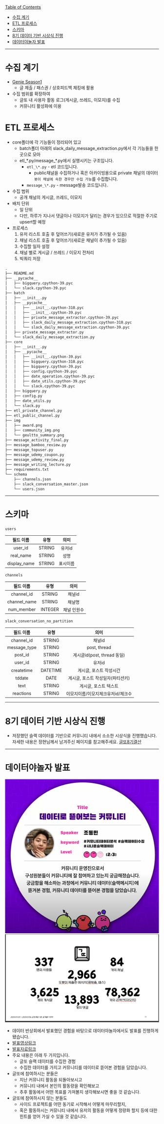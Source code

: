 [Table of Contents](#toc)
- [수집 계기](#수집-계기)
- [ETL 프로세스](#etl-프로세스)
- [스키마](#스키마)
- [8기 데이터 기반 시상식 진행](#8기-데이터-기반-시상식-진행)
- [데이터야놀자 발표](#데이터야놀자-발표)
----
# 수집 계기
- [Genie Season1](https://github.com/geultto/genie)
    - 글 제출 / 패스권 / 상호피드백 체킹에 활용
- 수집 범위를 확장하여
    - 글또 내 사용자 활동 로그(게시글, 쓰레드, 이모지)를 수집
    - 커뮤니티 활성화에 이용
# ETL 프로세스
- core폴더에 각 기능들이 정리되어 있고
  - batch폴더 아래의 slack_daily_message_extraction.py에서 각 기능들을 한 곳으로 모아
  - etl_\*.py/message_\*.py에서 실행시키는 구조입니다.
    - `etl_\*.py` - etl 코드입니다.
      - public채널을 수집하거나 혹은 아카이빙용으료 private 채널의 데이터`봇이 채널에 속한 경우만 수집 가능`를 수집합니다.
    - `message_\*.py` - message발송 코드입니다.
- 수집 범위
    - 공개 채널의 게시글, 쓰레드, 이모지
- 배치 단위
    - 일 단위 
    - 다만, 하루가 지나서 댓글이나 이모지가 달리는 경우가 있으므로 적절한 주기로 upsert할 예정
- 프로세스
    1. 유저 리스트 호출 후 덮어쓰기(새로운 유저가 추가될 수 있음)
    2. 채널 리스트 호출 후 덮어쓰기(새로운 채널이 추가될 수 있음)
    3. 수집할 일자 설정
    4. 채널 별로 게시글 / 쓰레드 / 이모지 전처리
    5. 빅쿼리 저장
```
.
├── README.md
├── __pycache__
│   ├── bigquery.cpython-39.pyc
│   └── slack.cpython-39.pyc
├── batch
│   ├── __init__.py
│   ├── __pycache__
│   │   ├── __init__.cpython-310.pyc
│   │   ├── __init__.cpython-39.pyc
│   │   ├── private_message_extractor.cpython-39.pyc
│   │   ├── slack_daily_message_extraction.cpython-310.pyc
│   │   └── slack_daily_message_extraction.cpython-39.pyc
│   ├── private_message_extractor.py
│   └── slack_daily_message_extraction.py
├── core
│   ├── __init__.py
│   ├── __pycache__
│   │   ├── __init__.cpython-39.pyc
│   │   ├── bigquery.cpython-310.pyc
│   │   ├── bigquery.cpython-39.pyc
│   │   ├── config.cpython-39.pyc
│   │   ├── date_operation.cpython-39.pyc
│   │   ├── date_utils.cpython-39.pyc
│   │   └── slack.cpython-39.pyc
│   ├── bigquery.py
│   ├── config.py
│   ├── date_utils.py
│   └── slack.py
├── etl_private_channel.py
├── etl_public_channel.py
├── img
│   ├── award.png
│   ├── community_img.png
│   └── geultto_summary.png
├── message_activity_final.py
├── message_bamboo_review.py
├── message_topuser.py
├── message_udemy_coupon.py
├── message_udemy_review.py
├── message_writing_lecture.py
├── requirements.txt
└── schema
    ├── channels.json
    ├── slack_conversation_master.json
    └── users.json
```
-------
# 스키마
`users`

| 필드 이름| 유형 | 의미 |
| :----------: | :---------: | :----------: |
| user_id    | STRING       | 유저id             |
| real_name    | STRING       | 성명          |
| display_name    | STRING       | 표시이름          |

`channels`

| 필드 이름| 유형 | 의미 |
| :----------: | :---------: | :----------: |
| channel_id    | STRING       | 채널id             |
| channel_name    | STRING       | 채널명          |
| num_member    | INTEGER       | 채널 인원수          |


`slack_conversation_no_partition`

| 필드 이름| 유형 | 의미 |
| :----------: | :---------: | :----------: |
| channel_id    | STRING       | 채널id             |
| message_type    | STRING       | post, thread          |
| post_id    | STRING       | 게시글id(post, thread 동일)          |
| user_id    | STRING       | 유저id          |
| createtime    | DATETIME       | 게시글, 포스트 작성시간          |
| tddate    | DATE       | 게시글, 포스트 작성일자(파티션키)          |
| text    | STRING       | 게시글, 포스트 텍스트          |
| reactions    | STRING       | 이모지이름/이모지체크유저id/체크수          |

----
# 8기 데이터 기반 시상식 진행
* 저장했던 슬랙 데이터를 기반으로 커뮤니티 내에서 소소한 시상식을 진행했습니다. 자세한 내용은 정현님께서 남겨주신 페이지를 참고해주세요. [글또8기결산](https://lunadata.oopy.io/3141280d-3e04-40e8-8f32-833488fe70b2)
----
# 데이터야놀자 발표
![데이터야놀자 발표](./img/community_img.png)
![데이터야놀자 발표](./img/geultto_summary.png)
* 데이터 반상회에서 발표했던 경험을 바탕으로 데이터야놀자에서도 발표를 진행하게 됐습니다.
* [발표영상링크](https://www.youtube.com/watch?v=Uuy9BSoriag&t=306s&ab_channel=%EB%8D%B0%EC%9D%B4%ED%84%B0%EC%95%BC%EB%86%80%EC%9E%90)
* [발표자료링크](https://drive.google.com/file/d/1n36-DOJ8Q6vv99ib3RKa9rt_p7vH9SVX/view?usp=sharing)
* 주요 내용은 아래 두 가지입니다.
    * 글또 슬랙 데이터를 수집한 경험
    * 수집한 데이터를 가지고 커뮤니티를 데이터로 뜯어본 경험을 담았습니다.
* 글또에 참여하시는 분들은
    * 지난 커뮤니티 활동을 되돌아보시고
    * 커뮤니티 내에서 본인의 활동량을 확인해보고
    * 추후 활동에서 어떤 목표를 가져볼지 생각해보시면 좋을 것 같습니다.
* 글또에 참여하시지 않는 분들도
    * 사이드 프로젝트를 어떤 동기로 시작해서 어떻게 마무리할지,
    * 혹은 활동하시는 커뮤니티 내에서 유저의 활동을 어떻게 정량화 할지 등에 대한 힌트를 얻어 가실 수 있을 것 같습니다.
